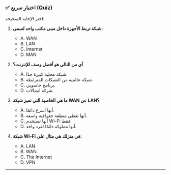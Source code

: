 ### ✅ اختبار سريع (Quiz)
اختر الإجابة الصحيحة:

1.  **شبكة تربط الأجهزة داخل مبنى مكتب واحد تُسمى:**
    * A. WAN
    * B. LAN
    * C. Internet
    * D. MAN

2.  **أي من التالي هو أفضل وصف للإنترنت؟**
    * A. شبكة محلية كبيرة جدًا.
    * B. شبكة عالمية من الشبكات المترابطة.
    * C. برنامج حاسوبي.
    * D. شركة اتصالات.

3.  **ما هي الخاصية التي تميز شبكة WAN عن LAN؟**
    * A. أنها أسرع دائمًا.
    * B. أنها تغطي منطقة جغرافية واسعة.
    * C. أنها تستخدم Wi-Fi فقط.
    * D. أنها مملوكة دائمًا لفرد واحد.

4.  **شبكة Wi-Fi في منزلك هي مثال على:**
    * A. LAN
    * B. WAN
    * C. The Internet
    * D. VPN

---